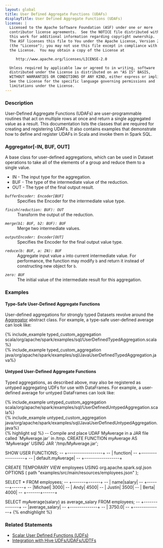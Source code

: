 ```yaml
---
layout: global
title: User Defined Aggregate Functions (UDAFs)
displayTitle: User Defined Aggregate Functions (UDAFs)
license: |
  Licensed to the Apache Software Foundation (ASF) under one or more
  contributor license agreements.  See the NOTICE file distributed with
  this work for additional information regarding copyright ownership.
  The ASF licenses this file to You under the Apache License, Version 2.0
  (the "License"); you may not use this file except in compliance with
  the License.  You may obtain a copy of the License at

     http://www.apache.org/licenses/LICENSE-2.0

  Unless required by applicable law or agreed to in writing, software
  distributed under the License is distributed on an "AS IS" BASIS,
  WITHOUT WARRANTIES OR CONDITIONS OF ANY KIND, either express or implied.
  See the License for the specific language governing permissions and
  limitations under the License.
---
```


### Description

User-Defined Aggregate Functions (UDAFs) are user-programmable routines that act on multiple rows at once and return a single aggregated value as a result. This documentation lists the classes that are required for creating and registering UDAFs. It also contains examples that demonstrate how to define and register UDAFs in Scala and invoke them in Spark SQL.

### Aggregator[-IN, BUF, OUT]

A base class for user-defined aggregations, which can be used in Dataset operations to take all of the elements of a group and reduce them to a single value.

 * IN - The input type for the aggregation.
 * BUF - The type of the intermediate value of the reduction.
 * OUT - The type of the final output result.

<dl>
  <dt><code><em>bufferEncoder: Encoder[BUF]</em></code></dt>
  <dd>
    Specifies the Encoder for the intermediate value type.
  </dd>
</dl>
<dl>
  <dt><code><em>finish(reduction: BUF): OUT</em></code></dt>
  <dd>
    Transform the output of the reduction.
  </dd>
</dl>
<dl>
  <dt><code><em>merge(b1: BUF, b2: BUF): BUF</em></code></dt>
  <dd>
    Merge two intermediate values.
  </dd>
</dl>
<dl>
  <dt><code><em>outputEncoder: Encoder[OUT]</em></code></dt>
  <dd>
    Specifies the Encoder for the final output value type.
  </dd>
</dl>
<dl>
  <dt><code><em>reduce(b: BUF, a: IN): BUF</em></code></dt>
  <dd>
     Aggregate input value <code>a</code> into current intermediate value. For performance, the function may modify <code>b</code> and return it instead of constructing new object for <code>b</code>.
  </dd>
</dl>
<dl>
  <dt><code><em>zero: BUF</em></code></dt>
  <dd>
    The initial value of the intermediate result for this aggregation.
  </dd>
</dl>

### Examples

#### Type-Safe User-Defined Aggregate Functions

User-defined aggregations for strongly typed Datasets revolve around the [Aggregator](api/scala/org/apache/spark/sql/expressions/Aggregator.html) abstract class.
For example, a type-safe user-defined average can look like:
<div class="codetabs">
<div data-lang="scala"  markdown="1">
  {% include_example typed_custom_aggregation scala/org/apache/spark/examples/sql/UserDefinedTypedAggregation.scala%}
</div>
<div data-lang="java"  markdown="1">
  {% include_example typed_custom_aggregation java/org/apache/spark/examples/sql/JavaUserDefinedTypedAggregation.java%}
</div>
</div>

#### Untyped User-Defined Aggregate Functions

Typed aggregations, as described above, may also be registered as untyped aggregating UDFs for use with DataFrames.
For example, a user-defined average for untyped DataFrames can look like:
<div class="codetabs">
<div data-lang="scala"  markdown="1">
  {% include_example untyped_custom_aggregation scala/org/apache/spark/examples/sql/UserDefinedUntypedAggregation.scala%}
</div>
<div data-lang="java"  markdown="1">
  {% include_example untyped_custom_aggregation java/org/apache/spark/examples/sql/JavaUserDefinedUntypedAggregation.java%}
</div>
<div data-lang="SQL"  markdown="1">
{% highlight sql %}
-- Compile and place UDAF MyAverage in a JAR file called `MyAverage.jar` in /tmp.
CREATE FUNCTION myAverage AS 'MyAverage' USING JAR '/tmp/MyAverage.jar';

SHOW USER FUNCTIONS;
-- +------------------+
-- |          function|
-- +------------------+
-- | default.myAverage|
-- +------------------+

CREATE TEMPORARY VIEW employees
USING org.apache.spark.sql.json
OPTIONS (
    path "examples/src/main/resources/employees.json"
);

SELECT * FROM employees;
-- +-------+------+
-- |   name|salary|
-- +-------+------+
-- |Michael|  3000|
-- |   Andy|  4500|
-- | Justin|  3500|
-- |  Berta|  4000|
-- +-------+------+

SELECT myAverage(salary) as average_salary FROM employees;
-- +--------------+
-- |average_salary|
-- +--------------+
-- |        3750.0|
-- +--------------+
{% endhighlight %}
</div>
</div>

### Related Statements

 * [Scalar User Defined Functions (UDFs)](sql-ref-functions-udf-scalar.html)
 * [Integration with Hive UDFs/UDAFs/UDTFs](sql-ref-functions-udf-hive.html)
